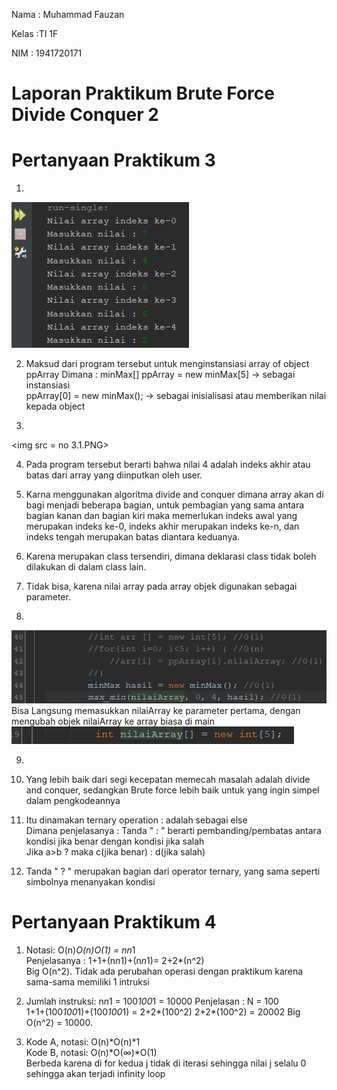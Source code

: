 Nama    : Muhammad Fauzan

Kelas   :TI 1F

NIM     : 1941720171

# Laporan Praktikum Brute Force Divide Conquer 2

# Pertanyaan Praktikum 3

1.
<img src = 1.PNG>

2. Maksud dari program tersebut untuk menginstansiasi array of 
object ppArray Dimana : 
minMax[] ppArray = new minMax[5] -> sebagai instansiasi  
ppArray[0] = new minMax(); -> sebagai inisialisasi atau 
memberikan nilai kepada object 

3. 
<img src = no 3.1.PNG>

4. Pada program tersebut berarti bahwa nilai 4 adalah indeks 
akhir atau batas dari array yang diinputkan oleh user. 

5. Karna menggunakan algoritma divide and conquer dimana array 
akan di bagi menjadi beberapa bagian, untuk pembagian yang sama 
antara bagian kanan dan bagian kiri maka memerlukan indeks awal 
yang merupakan indeks ke-0, indeks akhir merupakan indeks ke-n, 
dan indeks tengah merupakan batas diantara keduanya.

6. Karena merupakan class tersendiri, dimana deklarasi class 
tidak boleh dilakukan di dalam class lain.

7. Tidak bisa, karena nilai array pada array objek digunakan sebagai parameter.

8. 
<img src = 8.PNG>
Bisa Langsung memasukkan nilaiArray ke parameter pertama, dengan mengubah objek nilaiArray ke array biasa di main
<img src = 8.1.PNG>

9. 

10. Yang lebih baik dari segi kecepatan memecah masalah adalah 
divide and conquer, sedangkan Brute force lebih baik untuk yang 
ingin simpel dalam pengkodeannya 

11. Itu dinamakan ternary operation : adalah sebagai else  
Dimana penjelasanya : 
Tanda " : " berarti pembanding/pembatas antara kondisi jika benar 
dengan kondisi jika salah  
Jika a>b ? maka c(jika benar) : d(jika salah) 

12. Tanda " ? " merupakan bagian dari operator ternary, yang sama seperti simbolnya menanyakan kondisi  

# Pertanyaan Praktikum 4
1. Notasi: O(n)*O(n)*O(1) = n*n*1  
Penjelasanya : 1+1+(n*n*1)+(n*n*1)= 2+2*(n^2)  
Big O(n^2). Tidak ada perubahan operasi dengan praktikum karena 
sama-sama memiliki 1 intruksi 

2. Jumlah instruksi: n*n*1 = 100*100*1 = 10000 
Penjelasan : 
N = 100  
1+1+(100*100*1)+(100*100*1) = 2+2*(100^2)  2+2*(100^2) = 20002  Big O(n^2) = 10000. 

3. Kode A, notasi: O(n)*O(n)*1  
Kode B, notasi: O(n)*O(∞)*O(1)  
Berbeda karena di for kedua j tidak di iterasi sehingga nilai j 
selalu 0 sehingga akan terjadi infinity loop